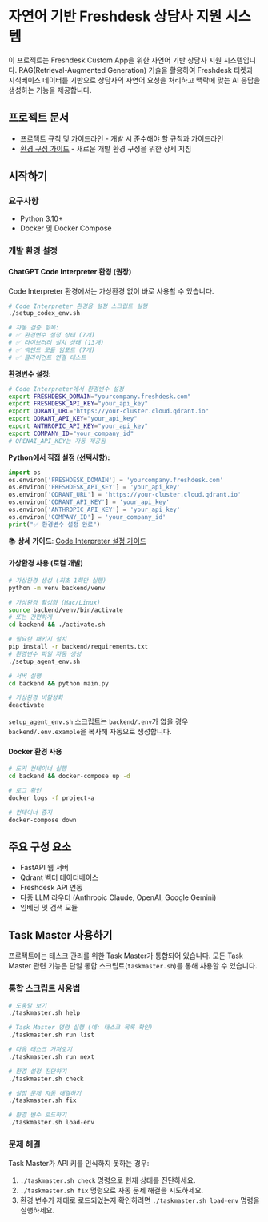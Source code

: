 # 자연어 기반 Freshdesk 상담사 지원 시스템

이 프로젝트는 Freshdesk Custom App을 위한 자연어 기반 상담사 지원 시스템입니다.
RAG(Retrieval-Augmented Generation) 기술을 활용하여 Freshdesk 티켓과 지식베이스 데이터를 기반으로 상담사의 자연어 요청을 처리하고 맥락에 맞는 AI 응답을 생성하는 기능을 제공합니다.

## 프로젝트 문서

- [프로젝트 규칙 및 가이드라인](./PROJECT_RULES.md) - 개발 시 준수해야 할 규칙과 가이드라인
- [환경 구성 가이드](./SETUP.md) - 새로운 개발 환경 구성을 위한 상세 지침

## 시작하기

### 요구사항

- Python 3.10+
- Docker 및 Docker Compose

### 개발 환경 설정

#### ChatGPT Code Interpreter 환경 (권장)

Code Interpreter 환경에서는 가상환경 없이 바로 사용할 수 있습니다.

```bash
# Code Interpreter 환경용 설정 스크립트 실행
./setup_codex_env.sh

# 자동 검증 항목:
# ✅ 환경변수 설정 상태 (7개)
# ✅ 라이브러리 설치 상태 (13개)
# ✅ 백엔드 모듈 임포트 (7개)
# ✅ 클라이언트 연결 테스트
```

**환경변수 설정:**
```bash
# Code Interpreter에서 환경변수 설정
export FRESHDESK_DOMAIN="yourcompany.freshdesk.com"
export FRESHDESK_API_KEY="your_api_key"
export QDRANT_URL="https://your-cluster.cloud.qdrant.io"
export QDRANT_API_KEY="your_api_key"
export ANTHROPIC_API_KEY="your_api_key"
export COMPANY_ID="your_company_id"
# OPENAI_API_KEY는 자동 제공됨
```

**Python에서 직접 설정 (선택사항):**
```python
import os
os.environ['FRESHDESK_DOMAIN'] = 'yourcompany.freshdesk.com'
os.environ['FRESHDESK_API_KEY'] = 'your_api_key'
os.environ['QDRANT_URL'] = 'https://your-cluster.cloud.qdrant.io'
os.environ['QDRANT_API_KEY'] = 'your_api_key'
os.environ['ANTHROPIC_API_KEY'] = 'your_api_key'
os.environ['COMPANY_ID'] = 'your_company_id'
print("✅ 환경변수 설정 완료")
```

📚 **상세 가이드**: [Code Interpreter 설정 가이드](./CODEX_SETUP.md)

#### 가상환경 사용 (로컬 개발)

```bash
# 가상환경 생성 (최초 1회만 실행)
python -m venv backend/venv

# 가상환경 활성화 (Mac/Linux)
source backend/venv/bin/activate
# 또는 간편하게
cd backend && ./activate.sh

# 필요한 패키지 설치
pip install -r backend/requirements.txt
# 환경변수 파일 자동 생성
./setup_agent_env.sh

# 서버 실행
cd backend && python main.py

# 가상환경 비활성화
deactivate
```

`setup_agent_env.sh` 스크립트는 `backend/.env`가 없을 경우
`backend/.env.example`을 복사해 자동으로 생성합니다.

#### Docker 환경 사용

```bash
# 도커 컨테이너 실행
cd backend && docker-compose up -d

# 로그 확인
docker logs -f project-a

# 컨테이너 중지
docker-compose down
```

## 주요 구성 요소

- FastAPI 웹 서버
- Qdrant 벡터 데이터베이스
- Freshdesk API 연동
- 다중 LLM 라우터 (Anthropic Claude, OpenAI, Google Gemini)
- 임베딩 및 검색 모듈

## Task Master 사용하기

프로젝트에는 태스크 관리를 위한 Task Master가 통합되어 있습니다. 모든 Task Master 관련 기능은 단일 통합 스크립트(`taskmaster.sh`)를 통해 사용할 수 있습니다.

### 통합 스크립트 사용법

```bash
# 도움말 보기
./taskmaster.sh help

# Task Master 명령 실행 (예: 태스크 목록 확인)
./taskmaster.sh run list

# 다음 태스크 가져오기
./taskmaster.sh run next

# 환경 설정 진단하기
./taskmaster.sh check

# 설정 문제 자동 해결하기
./taskmaster.sh fix

# 환경 변수 로드하기
./taskmaster.sh load-env
```

### 문제 해결

Task Master가 API 키를 인식하지 못하는 경우:

1. `./taskmaster.sh check` 명령으로 현재 상태를 진단하세요.
2. `./taskmaster.sh fix` 명령으로 자동 문제 해결을 시도하세요.
3. 환경 변수가 제대로 로드되었는지 확인하려면 `./taskmaster.sh load-env` 명령을 실행하세요.

